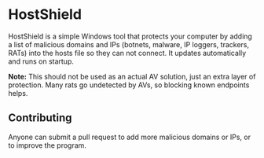 # HostShield
HostShield is a simple Windows tool that protects your computer by adding a list of malicious domains and IPs (botnets, malware, IP loggers, trackers, RATs) into the hosts file so they can not connect. It updates automatically and runs on startup.

**Note:** This should not be used as an actual AV solution, just an extra layer of protection. Many rats go undetected by AVs, so blocking known endpoints helps.

## Contributing  
Anyone can submit a pull request to add more malicious domains or IPs, or to improve the program.
